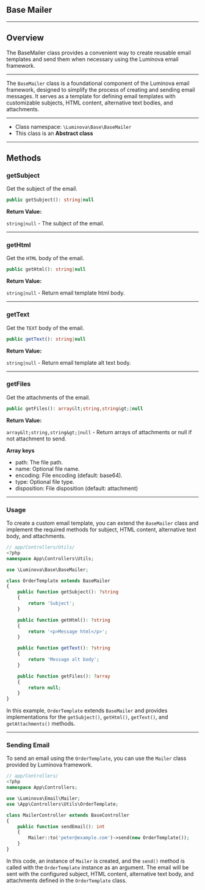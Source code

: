 ## Base Mailer

***

## Overview

The BaseMailer class provides a convenient way to create reusable email templates and send them when necessary using the Luminova email framework.

***

The `BaseMailer` class is a foundational component of the Luminova email framework, designed to simplify the process of creating and sending email messages. 
It serves as a template for defining email templates with customizable subjects, HTML content, alternative text bodies, and attachments.

***

* Class namespace: `\Luminova\Base\BaseMailer`
* This class is an **Abstract class**

***

## Methods

### getSubject

Get the subject of the email.

```php
public getSubject(): string|null
```

**Return Value:**

`string|null` - The subject of the email.

***

### getHtml

Get the `HTML` body of the email.

```php
public getHtml(): string|null
```

**Return Value:**

`string|null` - Return email template html body.

***

### getText

Get the `TEXT` body of the email.

```php
public getText(): string|null
```

**Return Value:**

`string|null` - Return email template alt text body.

***

### getFiles

Get the attachments of the email.

```php
public getFiles(): array&lt;string,string&gt;|null
```

**Return Value:**

`array&lt;string,string&gt;|null` - Return arrays of attachments or null if not attachment to send.

**Array keys**

- path: The file path.
- name: Optional file name.
- encoding: File encoding (default: base64).
- type: Optional file type.
- disposition: File disposition (default: attachment)

***
### Usage

To create a custom email template, you can extend the `BaseMailer` class and implement the required methods for subject, HTML content, alternative text body, and attachments.

```php
// app/Controllers/Utils/
<?php
namespace App\Controllers\Utils;

use \Luminova\Base\BaseMailer;

class OrderTemplate extends BaseMailer
{
    public function getSubject(): ?string 
    {
        return 'Subject';
    }

    public function getHtml(): ?string 
    {
        return '<p>Message html</p>';
    }

    public function getText(): ?string
    {
        return 'Message alt body';
    }

    public function getFiles(): ?array
    {
        return null;
    }
}
```

In this example, `OrderTemplate` extends `BaseMailer` and provides implementations for the `getSubject()`, `getHtml()`, `getText()`, and `getAttachments()` methods.

***
### Sending Email

To send an email using the `OrderTemplate`, you can use the `Mailer` class provided by Luminova framework.

```php
// app/Controllers/
<?php
namespace App\Controllers;

use \Luminova\Email\Mailer;
use \App\Controllers\Utils\OrderTemplate;

class MailerController extends BaseController
{
    public function sendEmail(): int
    {
        Mailer::to('peter@example.com')->send(new OrderTemplate());
    }
}
```

In this code, an instance of `Mailer` is created, and the `send()` method is called with the `OrderTemplate` instance as an argument. 
The email will be sent with the configured subject, HTML content, alternative text body, and attachments defined in the `OrderTemplate` class.